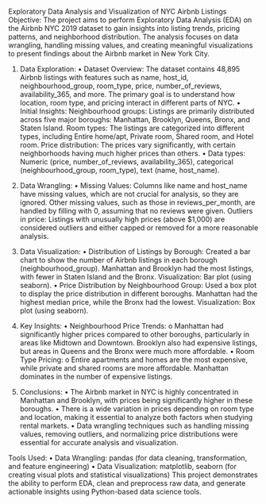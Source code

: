 Exploratory Data Analysis and Visualization of NYC Airbnb Listings
Objective: The project aims to perform Exploratory Data Analysis (EDA) on the Airbnb NYC 2019 dataset to gain insights into listing trends, pricing patterns, and neighborhood distribution. The analysis focuses on data wrangling, handling missing values, and creating meaningful visualizations to present findings about the Airbnb market in New York City.

1. Data Exploration:
•	Dataset Overview:
  The dataset contains 48,895 Airbnb listings with features such as name, host_id, neighbourhood_group, room_type, price, number_of_reviews, availability_365, and more.
	The primary goal is to understand how location, room type, and pricing interact in different parts of NYC.
•	Initial Insights:
	Neighbourhood groups: Listings are primarily distributed across five major boroughs: Manhattan, Brooklyn, Queens, Bronx, and Staten Island.
	Room types: The listings are categorized into different types, including Entire home/apt, Private room, Shared room, and Hotel room.
	Price distribution: The prices vary significantly, with certain neighborhoods having much higher prices than others.
•	Data types: Numeric (price, number_of_reviews, availability_365), categorical (neighbourhood_group, room_type), text (name, host_name).

2. Data Wrangling:
•	Missing Values:
	Columns like name and host_name have missing values, which are not crucial for analysis, so they are ignored.
	Other missing values, such as those in reviews_per_month, are handled by filling with 0, assuming that no reviews were given.
	Outliers in price: Listings with unusually high prices (above $1,000) are considered outliers and either capped or removed for a more reasonable analysis.

3. Data Visualization:
•	Distribution of Listings by Borough:
Created a bar chart to show the number of Airbnb listings in each borough (neighbourhood_group). Manhattan and Brooklyn had the most listings, with fewer in Staten Island and the Bronx.
Visualization: Bar plot (using seaborn).
•	Price Distribution by Neighbourhood Group:
Used a box plot to display the price distribution in different boroughs. Manhattan had the highest median price, while the Bronx had the lowest.
Visualization: Box plot (using seaborn).

4. Key Insights:
•	Neighbourhood Price Trends:
o	Manhattan had significantly higher prices compared to other boroughs, particularly in areas like Midtown and Downtown. Brooklyn also had expensive listings, but areas in Queens and the Bronx were much more affordable.
•	Room Type Pricing:
o	Entire apartments and homes are the most expensive, while private and shared rooms are more affordable. Manhattan dominates in the number of expensive listings.

5. Conclusions:
•	The Airbnb market in NYC is highly concentrated in Manhattan and Brooklyn, with prices being significantly higher in these boroughs.
•	There is a wide variation in prices depending on room type and location, making it essential to analyze both factors when studying rental markets.
•	Data wrangling techniques such as handling missing values, removing outliers, and normalizing price distributions were essential for accurate analysis and visualization.

Tools Used:
•	Data Wrangling: pandas (for data cleaning, transformation, and feature engineering)
•	Data Visualization: matplotlib, seaborn (for creating visual plots and statistical visualizations)
This project demonstrates the ability to perform EDA, clean and preprocess raw data, and generate actionable insights using Python-based data science tools.
